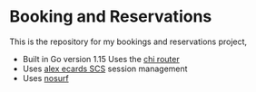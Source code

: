 # Booking and Reservations

This is the repository for my bookings and reservations project,
- Built in Go version 1.15
  Uses the [chi router](github.com/go-chi/chi)
- Uses [alex ecards SCS](github.com/alexedwards/scs) session management
- Uses [nosurf](github.com/justinas/nosurfl)